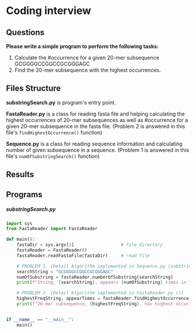 # Coding interview

## Questions

**Please write a simple program to perform the following tasks:** 

1. Calculate the #occurrence for a given 20-mer subsequence GCGGGGCCGGCCGCGGGAGC
2. Find the 20-mer subsequence with the highest occurrences.



## Files Structure



**substringSearch.py** is program's entry point.

**FastaReader.py** is a class for reading fasta file and helping calculating the highest occurrences of 20-mer subsequences as well as #occurrence for a given 20-mer subsequence in the fasta file. (Problem 2 is answered in this file's `findHighestOccurrence()` function)

**Sequence.py** is a class for reading sequence information and calculating number of given subsequence in a sequence. (Problem 1 is answered in this file's `numOfSubstringSearch()` function)

## Results

## Programs

##### substringSearch.py

```python
import sys
from FastaReader import FastaReader  

def main():
    fastaDir = sys.argv[1]                  # file directory
    fastaReader = FastaReader()
    fastaReader.readFastaFile(fastaDir)     # read file

    # PROBLEM 1. (Detail Algorithm implemented in Sequence.py (subStringSearch() function))
    searchString = "GCGGGGCCGGCCGCGGGAGC"
    numOfSubstring = fastaReader.numberOfSubstring(searchString)
    print(f"String, {searchString}, appears {numOfSubstring} times in file {fastaReader.getFileName()}")

    # PROBLEM 2. (Detail Algorithm implemented in FastaReader.py ())
    highestFreqString, appearTimes = fastaReader.findHighestOccurrence(20)
    print(f"20-mer subsequence, {highestFreqString}, has highest occurrences, {appearTimes} times, in file {fastaReader.getFileName()}")


if __name__ == "__main__":
    main()
```


